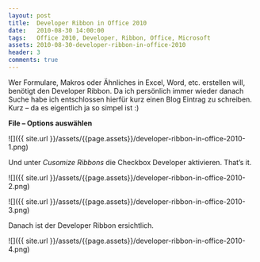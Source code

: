 ```yaml
---
layout: post
title:  Developer Ribbon in Office 2010
date:   2010-08-30 14:00:00
tags:   Office 2010, Developer, Ribbon, Office, Microsoft
assets: 2010-08-30-developer-ribbon-in-office-2010
header: 3
comments: true
---
```


Wer Formulare, Makros oder Ähnliches in Excel, Word, etc. erstellen will, benötigt den Developer Ribbon. Da ich persönlich immer wieder danach Suche habe ich entschlossen hierfür kurz einen Blog Eintrag zu schreiben. Kurz – da es eigentlich ja so simpel ist :)

**File – Options auswählen**

![]({{ site.url }}/assets/{{page.assets}}/developer-ribbon-in-office-2010-1.png)

Und unter *Cusomize Ribbons* die Checkbox Developer aktivieren. That’s it.

![]({{ site.url }}/assets/{{page.assets}}/developer-ribbon-in-office-2010-2.png)

![]({{ site.url }}/assets/{{page.assets}}/developer-ribbon-in-office-2010-3.png)

Danach ist der Developer Ribbon ersichtlich.

![]({{ site.url }}/assets/{{page.assets}}/developer-ribbon-in-office-2010-4.png)